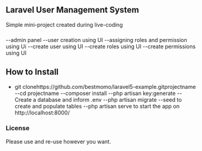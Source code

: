 ## Laravel User Management System

Simple mini-project created during live-coding

###

--admin panel
--user creation using UI
--assigning roles and permission using Ui
--create user using UI
--create roles using UI
--create permissions using UI

## How to Install

- git clonehttps://github.com/bestmomo/laravel5-example.gitprojectname
--cd projectname
--composer install
--php artisan key:generate
--Create a database and inform .env
--php artisan migrate --seed to create and      populate tables
--php artisan serve to start the app on http://localhost:8000/


### License

Please use and re-use however you want.
